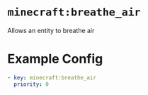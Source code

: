 # `minecraft:breathe_air`

Allows an entity to breathe air

# Example Config
```yaml
- key: minecraft:breathe_air
  priority: 0
```
